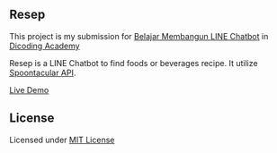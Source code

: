 ## Resep

This project is my submission for [Belajar Membangun LINE Chatbot](https://www.dicoding.com/academies/32) in [Dicoding Academy](https://www.dicoding.com/academies/32)

Resep is a LINE Chatbot to find foods or beverages recipe. It utilize [Spoontacular API](https://spoonacular.com/).

[Live Demo](https://andraantariksa-a32-resep.herokuapp.com/)

## License

Licensed under [MIT License](LICENSE)
